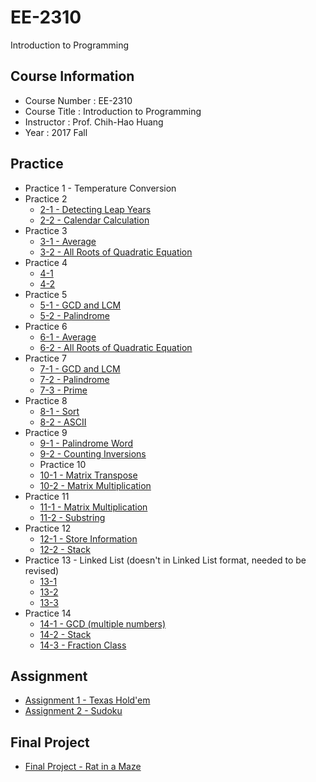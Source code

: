 # EE-2310
Introduction to Programming

## Course Information
* Course Number : EE-2310
* Course Title : Introduction to Programming
* Instructor : Prof. Chih-Hao Huang
* Year : 2017 Fall

## Practice
* Practice 1 - Temperature Conversion
* Practice 2
  * [2-1 - Detecting Leap Years](https://acm.cs.nthu.edu.tw/problem/11562/)
  * [2-2 - Calendar Calculation](https://acm.cs.nthu.edu.tw/problem/11563/)
* Practice 3
  * [3-1 - Average](https://acm.cs.nthu.edu.tw/problem/11570/)
  * [3-2 - All Roots of Quadratic Equation](https://acm.cs.nthu.edu.tw/problem/11573/)
* Practice 4
  * [4-1](https://acm.cs.nthu.edu.tw/problem/11599/)
  * [4-2](https://acm.cs.nthu.edu.tw/problem/11600/)
* Practice 5
  * [5-1 - GCD and LCM](https://acm.cs.nthu.edu.tw/problem/11603/)
  * [5-2 - Palindrome](https://acm.cs.nthu.edu.tw/problem/11604/)
* Practice 6
  * [6-1 - Average](https://acm.cs.nthu.edu.tw/problem/11570/)
  * [6-2 - All Roots of Quadratic Equation](https://acm.cs.nthu.edu.tw/problem/11573/)
* Practice 7
  * [7-1 - GCD and LCM](https://acm.cs.nthu.edu.tw/problem/11603/)
  * [7-2 - Palindrome](https://acm.cs.nthu.edu.tw/problem/11604/)
  * [7-3 - Prime](https://acm.cs.nthu.edu.tw/problem/11647/)
* Practice 8
  * [8-1 - Sort](https://acm.cs.nthu.edu.tw/problem/11637/)
  * [8-2 - ASCII](https://acm.cs.nthu.edu.tw/problem/11638/)
* Practice 9
  * [9-1 - Palindrome Word](https://acm.cs.nthu.edu.tw/problem/11673/)
  * [9-2 - Counting Inversions](https://acm.cs.nthu.edu.tw/problem/11674/)
  * Practice 10
  * [10-1 - Matrix Transpose](https://acm.cs.nthu.edu.tw/problem/11687/)
  * [10-2 - Matrix Multiplication](https://acm.cs.nthu.edu.tw/problem/11688/)
* Practice 11
  * [11-1 - Matrix Multiplication](https://acm.cs.nthu.edu.tw/problem/11688/)
  * [11-2 - Substring](https://acm.cs.nthu.edu.tw/problem/11709/)
* Practice 12
  * [12-1 - Store Information](https://acm.cs.nthu.edu.tw/problem/11722/)
  * [12-2 - Stack](https://acm.cs.nthu.edu.tw/problem/11723/)
* Practice 13 - Linked List (doesn't in Linked List format, needed to be revised)
  * [13-1](https://acm.cs.nthu.edu.tw/problem/11734/)
  * [13-2](https://acm.cs.nthu.edu.tw/problem/11735/)
  * [13-3](https://acm.cs.nthu.edu.tw/problem/11736/)
* Practice 14
  * [14-1 - GCD (multiple numbers)](https://acm.cs.nthu.edu.tw/problem/11746/)
  * [14-2 - Stack](https://acm.cs.nthu.edu.tw/problem/11747/)
  * [14-3 - Fraction Class](https://acm.cs.nthu.edu.tw/problem/11748/)

## Assignment
* [Assignment 1 - Texas Hold'em](https://acm.cs.nthu.edu.tw/problem/11706/)
* [Assignment 2 - Sudoku](https://acm.cs.nthu.edu.tw/problem/11738/)

## Final Project
* [Final Project - Rat in a Maze](https://acm.cs.nthu.edu.tw/problem/11781/)
